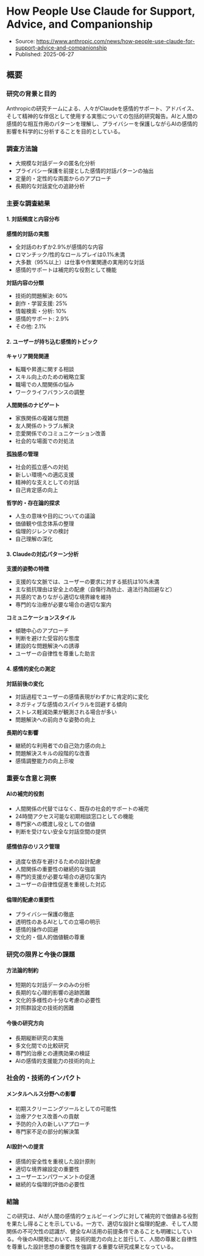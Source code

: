 # How People Use Claude for Support, Advice, and Companionship
- Source: https://www.anthropic.com/news/how-people-use-claude-for-support-advice-and-companionship
- Published: 2025-06-27

## 概要

### 研究の背景と目的
Anthropicの研究チームによる、人々がClaudeを感情的サポート、アドバイス、そして精神的な伴侶として使用する実態についての包括的研究報告。AIと人間の感情的な相互作用のパターンを理解し、プライバシーを保護しながらAIの感情的影響を科学的に分析することを目的としている。

### 調査方法論
- 大規模な対話データの匿名化分析
- プライバシー保護を前提とした感情的対話パターンの抽出
- 定量的・定性的な両面からのアプローチ
- 長期的な対話変化の追跡分析

### 主要な調査結果

#### 1. 対話頻度と内容分布
**感情的対話の実態**
- 全対話のわずか2.9%が感情的な内容
- ロマンチック/性的なロールプレイは0.1%未満
- 大多数（95%以上）は仕事や作業関連の実用的な対話
- 感情的サポートは補完的な役割として機能

**対話内容の分類**
- 技術的問題解決: 60%
- 創作・学習支援: 25%
- 情報検索・分析: 10%
- 感情的サポート: 2.9%
- その他: 2.1%

#### 2. ユーザーが持ち込む感情的トピック

**キャリア開発関連**
- 転職や昇進に関する相談
- スキル向上のための戦略立案
- 職場での人間関係の悩み
- ワークライフバランスの調整

**人間関係のナビゲート**
- 家族関係の複雑な問題
- 友人関係のトラブル解決
- 恋愛関係でのコミュニケーション改善
- 社会的な場面での対処法

**孤独感の管理**
- 社会的孤立感への対処
- 新しい環境への適応支援
- 精神的な支えとしての対話
- 自己肯定感の向上

**哲学的・存在論的探求**
- 人生の意味や目的についての議論
- 価値観や信念体系の整理
- 倫理的ジレンマの検討
- 自己理解の深化

#### 3. Claudeの対応パターン分析

**支援的姿勢の特徴**
- 支援的な文脈では、ユーザーの要求に対する抵抗は10%未満
- 主な抵抗理由は安全上の配慮（自傷行為防止、違法行為回避など）
- 共感的でありながら適切な境界線を維持
- 専門的な治療が必要な場合の適切な案内

**コミュニケーションスタイル**
- 傾聴中心のアプローチ
- 判断を避けた受容的な態度
- 建設的な問題解決への誘導
- ユーザーの自律性を尊重した助言

#### 4. 感情的変化の測定

**対話前後の変化**
- 対話過程でユーザーの感情表現がわずかに肯定的に変化
- ネガティブな感情のスパイラルを回避する傾向
- ストレス軽減効果が観測される場合が多い
- 問題解決への前向きな姿勢の向上

**長期的な影響**
- 継続的な利用者での自己効力感の向上
- 問題解決スキルの段階的な改善
- 感情調整能力の向上示唆

### 重要な含意と洞察

#### AIの補完的役割
- 人間関係の代替ではなく、既存の社会的サポートの補完
- 24時間アクセス可能な初期相談窓口としての機能
- 専門家への橋渡し役としての価値
- 判断を受けない安全な対話空間の提供

#### 感情依存のリスク管理
- 過度な依存を避けるための設計配慮
- 人間関係の重要性の継続的な強調
- 専門的支援が必要な場合の適切な案内
- ユーザーの自律性促進を重視した対応

#### 倫理的配慮の重要性
- プライバシー保護の徹底
- 透明性のあるAIとしての立場の明示
- 感情的操作の回避
- 文化的・個人的価値観の尊重

### 研究の限界と今後の課題

#### 方法論的制約
- 短期的な対話データのみの分析
- 長期的な心理的影響の追跡困難
- 文化的多様性の十分な考慮の必要性
- 対照群設定の技術的困難

#### 今後の研究方向
- 長期縦断研究の実施
- 多文化間での比較研究
- 専門的治療との連携効果の検証
- AIの感情的支援能力の技術的向上

### 社会的・技術的インパクト

#### メンタルヘルス分野への影響
- 初期スクリーニングツールとしての可能性
- 治療アクセス改善への貢献
- 予防的介入の新しいアプローチ
- 専門家不足の部分的解決策

#### AI設計への提言
- 感情的安全性を重視した設計原則
- 適切な境界線設定の重要性
- ユーザーエンパワーメントの促進
- 継続的な倫理的評価の必要性

### 結論
この研究は、AIが人間の感情的ウェルビーイングに対して補完的で価値ある役割を果たし得ることを示している。一方で、適切な設計と倫理的配慮、そして人間関係の不可欠性の認識が、健全なAI活用の前提条件であることも明確にしている。今後のAI開発において、技術的能力の向上と並行して、人間の尊厳と自律性を尊重した設計思想の重要性を強調する重要な研究成果となっている。